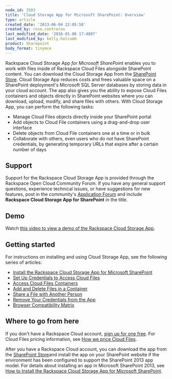 ```yaml
---
node_id: 3503
title: 'Cloud Storage App for Microsoft SharePoint: Overview'
type: article
created_date: '2013-06-04 22:05:58'
created_by: rose.contreras
last_modified_date: '2016-01-06 17:4807'
last_modified_by: kelly.holcomb
product: Sharepoint
body_format: tinymce
---
```


Rackspace Cloud Storage App *for Microsoft SharePoint* enables you to
work with files inside of Rackspace Cloud Files alongside SharePoint
content. You can download the Cloud Storage App from the [SharePoint
Store](http://office.microsoft.com/en-us/store/rackspace-cloud-storage-app-for-microsoft-sharepoint-WA104094200.aspx?redir=0).
Cloud Storage App reduces costs and frees valuable space on a SharePoint
deployment's Microsoft SQL Server databases by storing data in your
cloud account. The app also gives you the ability to expose Cloud Files
containers and objects directly in SharePoint websites where you can
download, upload, modify, and share files with others. With Cloud
Storage App, you can perform the following tasks:

-   Manage Cloud Files objects directly inside your SharePoint portal
-   Add objects to Cloud File containers using a drag-and-drop user
    interface
-   Delete objects from Cloud File containers one at a time or in bulk
-   Collaborate with others, even users who do not have SharePoint
    credentials, by generating temporary URLs that expire after a
    certain number of days

Support
-------

Support for the Rackspace Cloud Storage App is provided through the
Rackspace Open Cloud Community Forum. If you have any general support
questions, experience technical issues, or have suggestions for new
features, post in the community's [Application
Forum](https://community.rackspace.com/products/f/18) and include
**Rackspace Cloud Storage App for SharePoint** in the title.

Demo
----

Watch [this video to view a demo of the Rackspace Cloud Storage
App](http://c744563d32d0468a7cf1-2fe04d8054667ffada6c4002813eccf0.r76.cf1.rackcdn.com/downloads/videos/cloud_storage_app_overview.mp4).

Getting started
---------------

For instructions on installing and using Cloud Storage App, see the
following series of articles:

-   [Install the Rackspace Cloud Storage App for Microsoft
    SharePoint](http://www.rackspace.com/knowledge_center/article/how-to-install-the-rackspace-cloud-storage-app-for-microsoft-sharepoint)
-   [Set Up Credentials to Access Cloud
    Files](http://www.rackspace.com/knowledge_center/article/cloud-storage-app-for-microsoft-sharepoint-how-to-set-up-credentials-to-access-cloud-files)
-   [Access Cloud Files
    Containers](http://www.rackspace.com/knowledge_center/article/cloud-storage-app-for-microsoft-sharepoint-accessing-cloud-files-containers)
-   [Add and Delete Files in a
    Container](http://www.rackspace.com/knowledge_center/article/cloud-storage-app-for-microsoft-sharepoint-how-to-add-and-delete-files-in-a-container)
-   [Share a File with Another
    Person](http://www.rackspace.com/knowledge_center/article/cloud-storage-app-for-microsoft-sharepoint-how-to-share-a-file-with-another-person)
-   [Remove Your Credentials from the
    App](http://www.rackspace.com/knowledge_center/article/cloud-storage-app-for-microsoft-sharepoint-how-to-remove-your-credentials-from-the-app)
-   [Browser Compatibility
    Matrix](http://www.rackspace.com/knowledge_center/article/cloud-storage-app-for-microsoft-sharepoint-browser-compatibility-matrix)

Where to go from here
---------------------

If you don't have a Rackspace Cloud account, [sign up for one
free](https://cart.rackspace.com/cloud/?cp_id=cloud_files). For Cloud
Files pricing information, see [How we price Cloud
Files](http://www.rackspace.com/cloud/files/pricing/).

After you have a Rackspace Cloud account, you can download the app from
the [SharePoint
Store](http://office.microsoft.com/en-us/store/rackspace-cloud-storage-app-for-microsoft-sharepoint-WA104094200.aspx?redir=0")and
install the app on your SharePoint website if the environment has been
configured to support the SharePoint 2013 app model. For details about
installing an app in Microsoft SharePoint 2013, see [How to Install the
Rackspace Cloud Storage App for Microsoft
SharePoint](http://www.rackspace.com/knowledge_center/article/how-to-install-the-rackspace-cloud-storage-app-for-microsoft-sharepoint).

